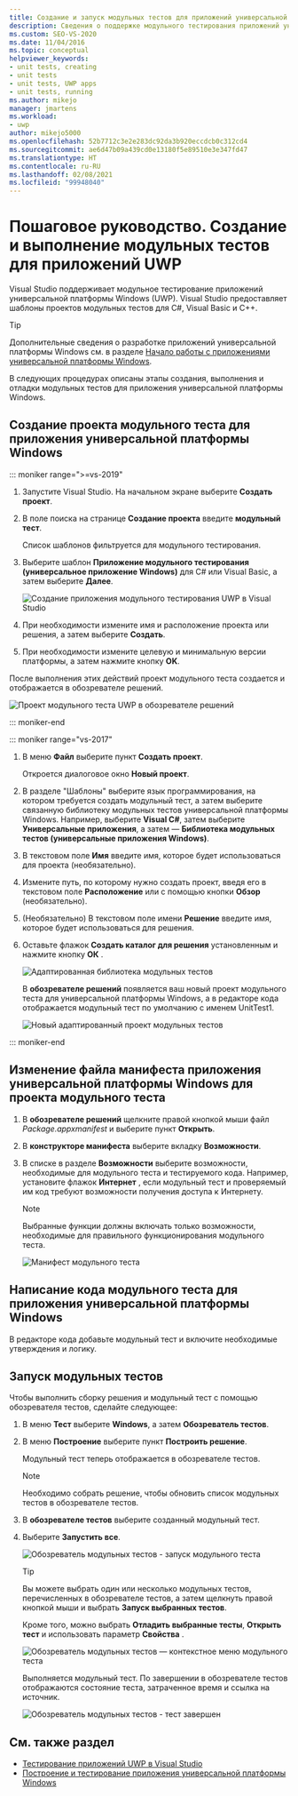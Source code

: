 ```yaml
---
title: Создание и запуск модульных тестов для приложений универсальной платформы Windows
description: Сведения о поддержке модульного тестирования приложений универсальной платформы Windows в Visual Studio. Visual Studio предоставляет шаблоны модульных тестов для C#, Visual Basic и C++.
ms.custom: SEO-VS-2020
ms.date: 11/04/2016
ms.topic: conceptual
helpviewer_keywords:
- unit tests, creating
- unit tests
- unit tests, UWP apps
- unit tests, running
ms.author: mikejo
manager: jmartens
ms.workload:
- uwp
author: mikejo5000
ms.openlocfilehash: 52b7712c3e2e283dc92da3b920eccdcb0c312cd4
ms.sourcegitcommit: ae6d47b09a439cd0e13180f5e89510e3e347fd47
ms.translationtype: HT
ms.contentlocale: ru-RU
ms.lasthandoff: 02/08/2021
ms.locfileid: "99948040"
---
```

# <a name="walkthrough-create-and-run-unit-tests-for-uwp-apps"></a>Пошаговое руководство. Создание и выполнение модульных тестов для приложений UWP

Visual Studio поддерживает модульное тестирование приложений универсальной платформы Windows (UWP). Visual Studio предоставляет шаблоны проектов модульных тестов для C#, Visual Basic и C++.

> [!TIP]
> Дополнительные сведения о разработке приложений универсальной платформы Windows см. в разделе [Начало работы с приложениями универсальной платформы Windows](/windows/uwp/get-started/).

В следующих процедурах описаны этапы создания, выполнения и отладки модульных тестов для приложения универсальной платформы Windows.

## <a name="create-a-unit-test-project-for-a-uwp-app"></a>Создание проекта модульного теста для приложения универсальной платформы Windows

::: moniker range=">=vs-2019"

1. Запустите Visual Studio. На начальном экране выберите **Создать проект**.

2. В поле поиска на странице **Создание проекта** введите **модульный тест**.

   Список шаблонов фильтруется для модульного тестирования.

3. Выберите шаблон **Приложение модульного тестирования (универсальное приложение Windows)** для C# или Visual Basic, а затем выберите **Далее**.

   ![Создание приложения модульного тестирования UWP в Visual Studio](media/vs-2019/new-uwp-unit-test-app.png)

4. При необходимости измените имя и расположение проекта или решения, а затем выберите **Создать**.

5. При необходимости измените целевую и минимальную версии платформы, а затем нажмите кнопку **OK**.

После выполнения этих действий проект модульного теста создается и отображается в обозревателе решений.

![Проект модульного теста UWP в обозревателе решений](media/vs-2019/uwp-unit-test-project-solution-explorer.png)

::: moniker-end

::: moniker range="vs-2017"

1. В меню **Файл** выберите пункт **Создать проект**.

   Откроется диалоговое окно **Новый проект**.

2. В разделе "Шаблоны" выберите язык программирования, на котором требуется создать модульный тест, а затем выберите связанную библиотеку модульных тестов универсальной платформы Windows. Например, выберите **Visual C#**, затем выберите **Универсальные приложения**, а затем — **Библиотека модульных тестов (универсальные приложения Windows)**.

3. В текстовом поле **Имя** введите имя, которое будет использоваться для проекта (необязательно).

4. Измените путь, по которому нужно создать проект, введя его в текстовом поле **Расположение** или с помощью кнопки **Обзор** (необязательно).

5. (Необязательно) В текстовом поле имени **Решение** введите имя, которое будет использоваться для решения.

6. Оставьте флажок **Создать каталог для решения** установленным и нажмите кнопку **ОК** .

   ![Адаптированная библиотека модульных тестов](../test/media/unit_test_win8_1.png)

   В **обозревателе решений** появляется ваш новый проект модульного теста для универсальной платформы Windows, а в редакторе кода отображается модульный тест по умолчанию с именем UnitTest1.

   ![Новый адаптированный проект модульных тестов](../test/media/unit_test_win8_unittestexplorer_newprojectcreated.png)

::: moniker-end

## <a name="edit-the-unit-test-projects-uwp-application-manifest-file"></a>Изменение файла манифеста приложения универсальной платформы Windows для проекта модульного теста

1. В **обозревателе решений** щелкните правой кнопкой мыши файл *Package.appxmanifest* и выберите пункт **Открыть**.

2. В **конструкторе манифеста** выберите вкладку **Возможности**.

3. В списке в разделе **Возможности** выберите возможности, необходимые для модульного теста и тестируемого кода. Например, установите флажок **Интернет** , если модульный тест и проверяемый им код требуют возможности получения доступа к Интернету.

   > [!NOTE]
   > Выбранные функции должны включать только возможности, необходимые для правильного функционирования модульного теста.

   ![Манифест модульного теста](../test/media/unit_test_win8_.png)

## <a name="code-the-unit-test-for-a-uwp-app"></a>Написание кода модульного теста для приложения универсальной платформы Windows

В редакторе кода добавьте модульный тест и включите необходимые утверждения и логику.

## <a name="run-unit-tests"></a>Запуск модульных тестов

Чтобы выполнить сборку решения и модульный тест с помощью обозревателя тестов, сделайте следующее:

1. В меню **Тест** выберите **Windows**, а затем **Обозреватель тестов**.

2. В меню **Построение** выберите пункт **Построить решение**.

   Модульный тест теперь отображается в обозревателе тестов.

   > [!NOTE]
   > Необходимо собрать решение, чтобы обновить список модульных тестов в обозревателе тестов.

3. В **обозревателе тестов** выберите созданный модульный тест.

4. Выберите **Запустить все**.

   ![Обозреватель модульных тестов &#45; запуск модульного теста](../test/media/unit_test_win8_unittestexplorer_contextmenurun.png)

   > [!TIP]
   > Вы можете выбрать один или несколько модульных тестов, перечисленных в обозревателе тестов, а затем щелкнуть правой кнопкой мыши и выбрать **Запуск выбранных тестов**.
   >
   > Кроме того, можно выбрать **Отладить выбранные тесты**, **Открыть тест** и использовать параметр **Свойства** .
   >
   > ![Обозреватель модульных тестов — контекстное меню модульного теста](../test/media/unit_test_win8_unittestexplorer_contextmenu.png)

   Выполняется модульный тест. По завершении в обозревателе тестов отображаются состояние теста, затраченное время и ссылка на источник.

   ![Обозреватель модульных тестов &#45; тест завершен](../test/media/unit_test_win8_unittestexplorer_done.png)

## <a name="see-also"></a>См. также раздел

- [Тестирование приложений UWP в Visual Studio](../test/unit-test-your-code.md)
- [Построение и тестирование приложения универсальной платформы Windows](/azure/devops/pipelines/apps/windows/universal?tabs=vsts)

